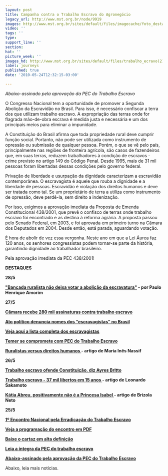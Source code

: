 ```yaml
---
layout: post
title: Campanha contra o Trabalho Escravo do Agronegócio
legacy_url: http://www.mst.org.br/node/9919
images: http://www.mst.org.br/sites/default/files/imagecache/foto_destaque/trabalho_ecravo(2).jpg
video: ''
tags: ''
type: 
support_line: ''
section: 
hat: ''
picture_week: ''
images_hd: http://www.mst.org.br/sites/default/files/trabalho_ecravo(2).jpg
label: journeys
published: true
date: '2010-05-24T12:32:15-03:00'

---
```

<em>
Abaixo-assinado pela aprovação da PEC do Trabalho Escravo</em>

O Congresso Nacional tem a oportunidade de promover a Segunda Abolição da Escravidão no Brasil. Para isso, é necessário confiscar a terra dos que utilizam trabalho escravo. A expropriação das terras onde for flagrada mão-de-obra escrava é medida justa e necessária e um dos principais meios para eliminar a impunidade.

A Constituição do Brasil afirma que toda propriedade rural deve cumprir função social. Portanto, não pode ser utilizada como instrumento de opressão ou submissão de qualquer pessoa. Porém, o que se vê pelo país, principalmente nas regiões de fronteira agrícola, são casos de fazendeiros que, em suas terras, reduzem trabalhadores à condição de escravos - crime previsto no artigo 149 do Código Penal. Desde 1995, mais de 31 mil pessoas foram libertadas dessas condições pelo governo federal.

Privação de liberdade e usurpação da dignidade caracterizam a escravidão contemporânea. O escravagista é aquele que rouba a dignidade e a liberdade de pessoas. Escravidão é violação dos direitos humanos e deve ser tratada como tal. Se um proprietário de terra a utiliza como instrumento de opressão, deve perdê-la, sem direito a indenização.

Por isso, exigimos a aprovação imediata da Proposta de Emenda Constitucional 438/2001, que prevê o confisco de terras onde trabalho escravo foi encontrado e as destina à reforma agrária. A proposta passou pelo Senado Federal, em 2003, e foi aprovada em primeiro turno na Câmara dos Deputados em 2004. Desde então, está parada, aguardando votação.

É hora de abolir de vez essa vergonha. Neste ano em que a Lei Áurea faz 120 anos, os senhores congressistas podem tornar-se parte da história, garantindo dignidade ao trabalhador brasileiro.

Pela aprovação imediata da PEC 438/2001!

<B>DESTAQUES</B>

<b>28/5</b>

<strong><a href="http://www.mst.org.br/node/9974">"Bancada ruralista não deixa votar a abolição da escravatura"</a> - por Paulo Henrique Amorim</strong>

<b>27/5</b>

<strong><a href="http://www.mst.org.br/node/9962">Câmara  recebe 280 mil assinaturas contra trabalho escravo</a></strong>

<strong><a href="http://www.mst.org.br/node/9961">Ato  político denuncia nomes dos “escravagistas” no Brasil</a></strong>﻿

<strong><a href="http://www.mte.gov.br/trab_escravo/lista_suja.pdf" target="_blank">Veja aqui a lista completa dos escravagistas﻿</a> </strong>

<strong><a href="http://www.mst.org.br/node/9956">Temer se compromete com PEC do Trabalho Escravo</a></strong>﻿

<strong><a href="http://www.mst.org.br/node/9954">Ruralistas versus direitos humanos </a>- artigo de Maria Inês Nassif</strong>

<b>26/5</b>

<strong><a href="http://www.mst.org.br/node/9949">Trabalho  escravo ofende Constituição, diz Ayres Britto</a></strong>

<strong><a href="http://www.mst.org.br/node/9941">Trabalho escravo - 37 mil libertos em 15 anos </a>- artigo de Leonardo Sakamoto</strong>

<strong><a href="http://www.mst.org.br/node/9947">Kátia Abreu, positivamente não é a Princesa Isabel </a>- artigo de Brizola Neto</strong>

<b>25/5</b>

<strong><a href="http://www.mst.org.br/node/10169" target="_self">1º Encontro Nacional pela Erradicação do Trabalho Escravo </a></strong>

<strong><a href="http://www.mst.org.br/sites/default/files/encontro_trabalhoescravo_programacao%5B1%5D.pdf" target="_blank">Veja a programação do encontro em PDF</a></strong>

<b><a href="http://www.mst.org.br/sites/default/files/CARTAZ%20PEC.jpg" target="_blank">Baixe o cartaz em alta definição</a></b>

<a href="http://imagem.camara.gov.br/dc_20.asp?selCodColecaoCsv=D&amp;Datain=7/11/2001&amp;txpagina=56101&amp;altura=700&amp;largura=800" target="_blank"><strong>Leia a íntegra da PEC do trabalho escravo</strong></a>

<strong><a href="http://www.trabalhoescravo.org.br/abaixo-assinado/" target="_blank">Abaixo-assinado pela aprovação da PEC do Trabalho Escravo</a></strong>

Abaixo, leia mais notícias.
